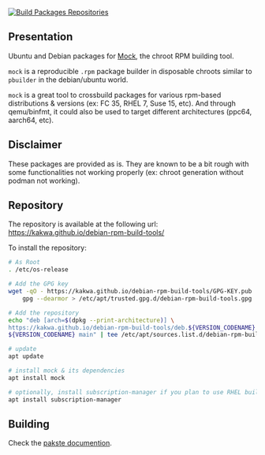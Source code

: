 [![Build Packages Repositories](https://github.com/kakwa/debian-rpm-build-tools/actions/workflows/repos.yml/badge.svg)](https://github.com/kakwa/debian-rpm-build-tools/actions/workflows/repos.yml)

Presentation
------------

Ubuntu and Debian packages for [Mock](https://rpm-software-management.github.io/mock/), the chroot RPM building tool.

`mock` is a reproducible `.rpm` package builder in disposable chroots similar to `pbuilder` in the debian/ubuntu world.

`mock` is a great tool to crossbuild packages for various rpm-based distributions & versions (ex: FC 35, RHEL 7, Suse 15, etc). And through qemu/binfmt, it could also be used to target different architectures (ppc64, aarch64, etc).

Disclaimer
----------

These packages are provided as is. They are known to be a bit rough with some functionalities not working properly (ex: chroot generation without podman not working).

Repository
----------

The repository is available at the following url: https://kakwa.github.io/debian-rpm-build-tools/

To install the repository:

```bash
# As Root
. /etc/os-release

# Add the GPG key
wget -qO - https://kakwa.github.io/debian-rpm-build-tools/GPG-KEY.pub | \
    gpg --dearmor > /etc/apt/trusted.gpg.d/debian-rpm-build-tools.gpg

# Add the repository
echo "deb [arch=$(dpkg --print-architecture)] \
https://kakwa.github.io/debian-rpm-build-tools/deb.${VERSION_CODENAME}.$(dpkg --print-architecture)/ \
${VERSION_CODENAME} main" | tee /etc/apt/sources.list.d/debian-rpm-build-tools.list

# update
apt update
```

```bash
# install mock & its dependencies
apt install mock

# optionally, install subscription-manager if you plan to use RHEL build chroots
apt install subscription-manager
```

Building
--------

Check the [pakste documention](https://kakwa.github.io/pakste/).

